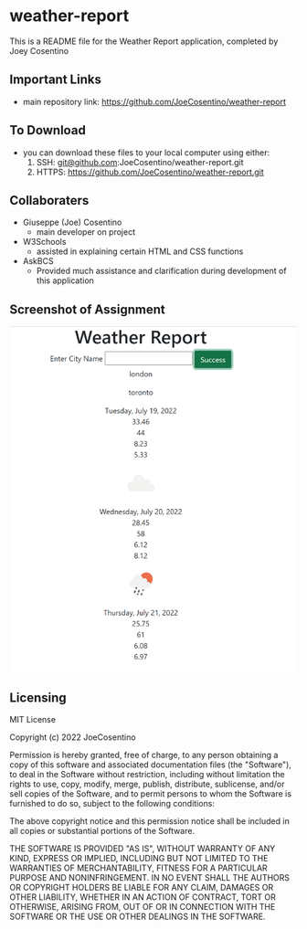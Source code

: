 # weather-report

This is a README file for the Weather Report application, completed by Joey Cosentino

## Important Links

* main repository link: https://github.com/JoeCosentino/weather-report

## To Download

* you can download these files to your local computer using either:
    1. SSH: git@github.com:JoeCosentino/weather-report.git
    2. HTTPS: https://github.com/JoeCosentino/weather-report.git

## Collaboraters

* Giuseppe (Joe) Cosentino
    - main developer on project
* W3Schools
    - assisted in explaining certain HTML and CSS functions
* AskBCS
    - Provided much assistance and clarification during development of this application

## Screenshot of Assignment

![image](./assets/images/weather-report-SS.PNG)

## Licensing

MIT License

Copyright (c) 2022 JoeCosentino

Permission is hereby granted, free of charge, to any person obtaining a copy
of this software and associated documentation files (the "Software"), to deal
in the Software without restriction, including without limitation the rights
to use, copy, modify, merge, publish, distribute, sublicense, and/or sell
copies of the Software, and to permit persons to whom the Software is
furnished to do so, subject to the following conditions:

The above copyright notice and this permission notice shall be included in all
copies or substantial portions of the Software.

THE SOFTWARE IS PROVIDED "AS IS", WITHOUT WARRANTY OF ANY KIND, EXPRESS OR
IMPLIED, INCLUDING BUT NOT LIMITED TO THE WARRANTIES OF MERCHANTABILITY,
FITNESS FOR A PARTICULAR PURPOSE AND NONINFRINGEMENT. IN NO EVENT SHALL THE
AUTHORS OR COPYRIGHT HOLDERS BE LIABLE FOR ANY CLAIM, DAMAGES OR OTHER
LIABILITY, WHETHER IN AN ACTION OF CONTRACT, TORT OR OTHERWISE, ARISING FROM,
OUT OF OR IN CONNECTION WITH THE SOFTWARE OR THE USE OR OTHER DEALINGS IN THE
SOFTWARE.